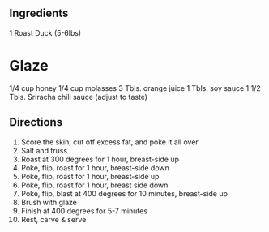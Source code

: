 Ingredients
-----------
1 Roast Duck (5-6lbs)

Glaze
=====
1/4 cup honey
1/4 cup molasses
3 Tbls. orange juice
1 Tbls. soy sauce
1 1/2 Tbls. Sriracha chili sauce (adjust to taste)

Directions
----------
1. Score the skin, cut off excess fat, and poke it all over
2. Salt and truss
3. Roast at 300 degrees for 1 hour, breast-side up
4. Poke, flip, roast for 1 hour, breast-side down
5. Poke, flip, roast for 1 hour, breast-side up
6. Poke, flip, roast for 1 hour, breast side down
7. Poke, flip, blast at 400 degrees for 10 minutes, breast-side up
8. Brush with glaze
9. Finish at 400 degrees for 5-7 minutes
10. Rest, carve & serve
